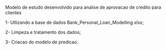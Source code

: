 Modelo de estudo desenvolvido para analise de aprovacao de credito para clientes

1- Utlizando a base de dados Bank_Personal_Loan_Modelling.xlsx;

2- Limpeza e tratamento dos dados;

3- Criacao do modelo de predicao.


